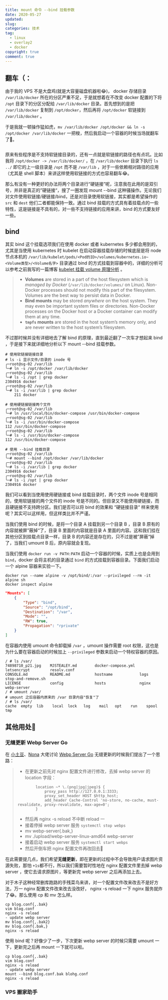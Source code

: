 ```yaml
---
title: mount 命令 --bind 挂载参数
date: 2020-05-27
updated:
slug:
categories: 技术
tag: 
  - linux
  - overlay2
  - docker
copyright: true
comment: true
---
```


## 翻车（：

由于我的 VPS 不是大盘鸡(就是大容量磁盘机器啦😂)， docker 存储目录 `/var/lib/docker` 所在的分区严重不足，于是就想着在不改变 docker 配置的下将 `/opt` 目录下的分区分配给 `/var/lib/docker` 目录。首先想到的是把 `/var/lib/docker` 复制到 `/opt/docker`，然后再将 `/opt/docker` 软链接到 `/var/lib/docker` 。

于是我就一顿操作猛如虎，`mv /var/lib/docker /opt/docker && ln -s /opt/docker /var/lib/docker` 一把梭，然后我启动一个容器的时候当场就翻车了🤣。

```shell

```

原来有些程序是不支持软链接目录的，还有一点就是软链接的路径也有点坑。比如我将 `/opt/docker -> /var/lib/docker/` ，在 `/var/lib/docker` 目录下执行 `ls ../` 即它的上一级目录是 `/opt` 而不是 `/var/lib` ，对于一些依赖相对路径的应用（尤其是 shell 脚本）来讲这样使用软链接的方式也容易翻车😂。

那么有没有一种更好的办法将两个目录进行“硬链接”呢，注意我在此用的是双引号，并非是真正的”硬链接“，搜了一圈发现 mount --bind 这种骚操作。无论我们对文件使用软链接/硬链接/bind，还是对目录使用软链接，其实都是希望操作的 `src` 和 `dest` 他们二者都能保持一致。通过 bind 挂载的方式具有着挂载点的一些特性，这是链接是不具有的，对一些不支持链接的应用来讲，bind 的方式要友好一些。

## bind

其实 bind 这个挂载选项我们在使用 docker 或者 kubernetes 多少都会用到的，尤其是当使用 kubernetes  时 kubelet 在启动容器挂载存储的时候底层是将 node 节点本机的 `/var/lib/kubelet/pods/<Pod的ID>/volumes/kubernetes.io~<Volume类型>/<Volume名字>` 目录通过 bind 的方式挂载到容器中的，详细的分析可以参考之前我写的一篇博客 [kubelet 挂载 volume 原理分析](https://blog.k8s.li/kubelet-mount-volumes-analysis.html) 。

>   -   **Volumes** are stored in a part of the host filesystem which is *managed by Docker* (`/var/lib/docker/volumes/` on Linux). Non-Docker processes should not modify this part of the filesystem. Volumes are the best way to persist data in Docker.
>   -   **Bind mounts** may be stored *anywhere* on the host system. They may even be important system files or directories. Non-Docker processes on the Docker host or a Docker container can modify them at any time.
>   -   **`tmpfs` mounts** are stored in the host system’s memory only, and are never written to the host system’s filesystem.

不过那时候并没有详细地去了解 bind 的原理，直到最近翻了一次车才想起来 bind ，于是接下来就详细地分析以下 mount --bind 挂载参数。

```shell
# 使用软链接链接目录
# ls -i 显示文件/目录的 inode 号
╭─root@sg-02 /var/lib
╰─# ln -s /opt/docker /var/lib/docker
╭─root@sg-02 /var/lib
╰─# ls -i /opt | grep docker
2304916 docker
╭─root@sg-02 /var/lib
╰─# ls -i /var/lib | grep docker
    211 docker

# 使用硬链接链接两个文件
╭─root@sg-02 /var/lib
╰─# ln /usr/local/bin/docker-compose /usr/bin/docker-compose
╭─root@sg-02 /var/lib
╰─# ls -i /usr/bin/docker-compose
112 /usr/bin/docker-compose
╭─root@sg-02 /var/lib
╰─# ls -i /usr/bin/docker-compose
112 /usr/bin/docker-compose

# 使用 --bind 挂载目录
╭─root@sg-02 /var/lib
╰─# mount --bind /opt/docker /var/lib/docker
╭─root@sg-02 /var/lib
╰─# ls -i /var/lib | grep docker
2304916 docker
╭─root@sg-02 /var/lib
╰─# ls -i /opt | grep docker
2304916 docker
```

我们可以看到当使用使用硬链接或 bind 挂载目录时，两个文件 inode 号是相同的，使用软链接的两个文件的 inode 号是不同的。但目录又不能使用硬链接，而且硬链接不支持跨分区。我们是否可以将 bind 的效果和
“硬链接目录“ 样来使用呢？其实可以这样用，但这样类比并不严谨。

当我们使用 bind 的时候，是将一个目录 A  挂载到另一个目录 B ，目录 B 原有的内容就被屏”蔽掉“了，目录 B 里面的内容就是目录 A 里面的内容。这和我们挂在其他分区到挂载点目录一样，目录 B 的内容还是存在的，只不过是被”屏蔽“掉了，当我们 umount B 后，原内容就会复现。

当我们使用 `docker run -v PATH:PATH` 启动一个容器的时候，实质上也是会用到 `bind`，docker 会将主机的目录通过 `bind` 的方式挂载到容器目录。下面我们启动一个 alpine 容器来实验一下。

```shell
docker run --name alpine -v /opt/bind/:/var --privileged --rm -it alpine sh
docker inspect alpine
```

```json
"Mounts": [
    {
        "Type": "bind",
        "Source": "/opt/bind",
        "Destination": "/var",
        "Mode": "",
        "RW": true,
        "Propagation": "rprivate"
    }
]
```

在容器内使用 umount 命令卸载掉 `/var` ，umount 操作需要 root 权限，这也是为什么要在容器启动的时候加上 `--privileged` 参数来启动一个特权容器的原因。

```shell
/ # ls /var/
74898710_p21.jpg    MJSTEALEY.md        docker-compose.yml  letsencrypt         resolv.conf
CONSOLE.md          README.md           hostname            logs                stop-and-remove.sh
LICENSE             config              hosts               nginx               webp-server
/ # umount /var/
# umount 之后容器内原来的 /var 目录内容"恢复"了
/ # ls /var/
cache  empty  lib    local  lock   log    mail   opt    run    spool  tmp
```

## 其他用处🤔

### 无缝更新 Webp Server Go

在 [小土豆]()、[Nona]() 大佬讨论 [Webp Server Go]() 无缝更新的时候我们提出了一个思路：

>   -   在更新之前先对 nginx 配置文件进行修改，去掉 webp server 的 location 字段：
>
>   ```nginx
>           location ~* \.(png|jpg|jpeg)$ {
>               proxy_pass http://127.0.0.1:3333;
>               proxy_set_header HOST $http_host;
>               add_header Cache-Control 'no-store, no-cache, must-revalidate, proxy-revalidate, max-age=0';
>           }
>   ```
>
>   -   然后再 nginx -s reload 不中断 reload 一
>   -   接着停掉 webp server 服务 `systemctl stop webps`
>   -   mv webp-server{.bak,}
>   -   mv ./upload/webp-server-linux-amd64 webp-server
>   -   接着启动 webp server 服务 `systemctl start webps`
>   -   然后开倒车把 nginx 配置文件再改回去🍞

在此需要提几点，我们希望**无缝更新**，即在更新的过程中不会导致用户请求图片资源失败，那怕 `+1s`都不行，所以我们需要暂时性地在 nginx 配置文件里去掉 webp server ，使它去请求原图片，等更新完 webp server 之后再添加上去。

对于木子这种经常删库跑路的手残菜鸟来讲，对一个配置文件改来改去不是好方法，万一 nginx 配置文件改来改去没改好， nginx -s reload 一下 nginx 服务就炸了😂。那么使用 cp 和 mv 怎么样。

```shell
cp blog.conf{,.bak}
vim blog.conf
nginx -s reload
- update webp server
mv blog.conf{,.bak2}
mv blog.conf{.bak,}
nginx -s reload
```

使用 bind 呢？好像少了一步，下次更新 webp server 的时候只需要 umount 一下，更新完之后再 mount 一下就可以啦。

```shell
cp blog.conf{,.bak}
vim blog.conf
nginx -s reload
- update webp server
mount --bind blog.conf.bak blohg.conf
nginx -s reload
```

### VPS 搬家助手



